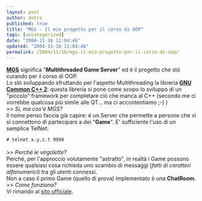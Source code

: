 ```yaml
---
layout: post
author: detro
published: true
title: "MGS - Il mio progetto per il corso di OOP"
tags: [uncategorized]
date: "2004-11-16 11:04:46"
updated: "2004-11-16 11:04:46"
permalink: /2004/11/16/mgs-il-mio-progetto-per-il-corso-di-oop/
---
```


<div style="clear:both;"></div><a href="http://www.mandolinux.org/MGS/"><span style="font-weight: bold;">MGS</span></a> significa "<span style="font-weight: bold;">Multithreaded Game Server</span>" ed é il progetto che stò curando per il corso di OOP.<br />Lo stò sviluppando sfruttando per l'aspetto Multithreading la libreria <a style="font-weight: bold;" href="http://www.gnu.org/software/commoncpp/">GNU Common C++ 2</a>: questa libreria si pone come scopo lo sviluppo di un "piccolo" framework per completare ciò che manca al C++ (secondo me ci vorrebbe qualcosa più simile alle QT... ma ci accontentiamo ;-) )<br />>> <span style="font-style: italic;">Si, ma cos'é MGS? </span><br /> Il nome penso faccia già capire: é un Server che permette a persone che vi si connettono di partecipare a dei "<span style="font-weight: bold;">Game</span>". E' sufficiente l'uso di un semplice TelNet:<br /><code><br /># telnet x.y.z.t 9999<br /></code><br />>> <span style="font-style: italic;">Perché le virgolette?</span><br />Perché, per l'approccio volutamente "astratto", in realtà i Game possono essere qualsiasi cosa richieda uno scambio di messaggi (<span style="font-style: italic;">fatti di caratteri alfanumerici</span>) tra gli utenti connessi.<br />Non a caso il primo Game (quello di prova) implementato é una <span style="font-weight: bold;">ChatRoom</span>.<br />>> <span style="font-style: italic;">Come funziona?</span><br />Vi rimando al <a href="http://www.mandolinux.org/MGS/">sito ufficiale</a>.<br /><div style="clear:both; padding-bottom: 0.25em;"></div>
